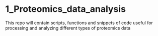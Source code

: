 # 1_Proteomics_data_analysis
This repo will contain scripts, functions and snippets of code useful for processing and analyzing different types of proteomics data 
